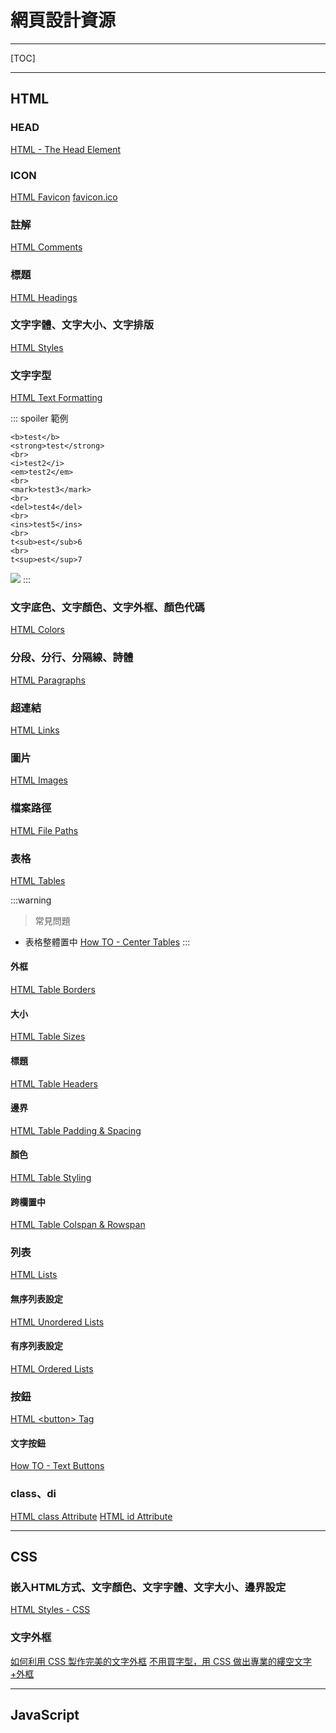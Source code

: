 # 網頁設計資源

---

[TOC]

---

## HTML

### HEAD

[HTML - The Head Element](https://bit.ly/3HGZAe0)

### ICON

[HTML Favicon](https://bit.ly/3Y27ELJ)
[favicon.ico](https://www.favicon.cc/)

### 註解

[HTML Comments](https://bit.ly/407K0PR)

### 標題

[HTML Headings](https://bit.ly/3kIW3CN)

### 文字字體、文字大小、文字排版

[HTML Styles](https://bit.ly/3Y2WZjN)

### 文字字型

[HTML Text Formatting](https://bit.ly/3j8h3Tk)

::: spoiler 範例
```htmlmixed=
<b>test</b> 
<strong>test</strong>
<br>
<i>test2</i>
<em>test2</em>
<br>
<mark>test3</mark>
<br>
<del>test4</del>
<br>
<ins>test5</ins>
<br>
t<sub>est</sub>6
<br>
t<sup>est</sup>7

```
![](https://i.imgur.com/4ECJuAq.png)
:::


### 文字底色、文字顏色、文字外框、顏色代碼

[HTML Colors](https://bit.ly/3RbPW6m)

### 分段、分行、分隔線、詩體

[HTML Paragraphs](https://bit.ly/3HePGyP)

### 超連結

[HTML Links](https://bit.ly/3kP50L3)

### 圖片

[HTML Images](https://bit.ly/3Jmwj9y)

### 檔案路徑

[HTML File Paths](https://bit.ly/3HATKeb)

### 表格

[HTML Tables](https://bit.ly/3Riijjo)

:::warning
> 常見問題

* 表格整體置中
[How TO - Center Tables](https://bit.ly/3XSSmcA)
:::

#### 外框

[HTML Table Borders](https://bit.ly/40eppcO)

#### 大小

[HTML Table Sizes](https://bit.ly/3RhYfgP)

#### 標題

[HTML Table Headers](https://bit.ly/3wVF1EF)

#### 邊界

[HTML Table Padding & Spacing](https://bit.ly/3HDkDhp)

#### 顏色

[HTML Table Styling](https://bit.ly/3HE51dH)

#### 跨欄置中

[HTML Table Colspan & Rowspan
](https://bit.ly/3HtQyjo)

### 列表

[HTML Lists](https://bit.ly/3RirAYK)

#### 無序列表設定

[HTML Unordered Lists](https://bit.ly/3WG1XSt)

#### 有序列表設定

[HTML Ordered Lists](https://bit.ly/3He78DK)

### 按鈕

[HTML \<button> Tag](https://bit.ly/3HlWGtA)

#### 文字按鈕

[How TO - Text Buttons](https://bit.ly/3RgoW5w)

### class、di

[HTML class Attribute](https://bit.ly/3kXSjNO)
[HTML id Attribute](https://bit.ly/3JlEkM9)

---

## CSS

### 嵌入HTML方式、文字顏色、文字字體、文字大小、邊界設定

[HTML Styles - CSS](https://bit.ly/3Dql8sL)

### 文字外框

[如何利用 CSS 製作完美的文字外框](https://bit.ly/40bZtOR)
[不用買字型，用 CSS 做出專業的縷空文字+外框](https://bit.ly/3Y8I87G)


---

## JavaScript

